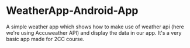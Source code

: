 # WeatherApp-Android-App
A simple weather app which shows how to make use of weather api (here we're using Accuweather API) and display the data in our app.
It's a very basic app made for 2CC course. 
